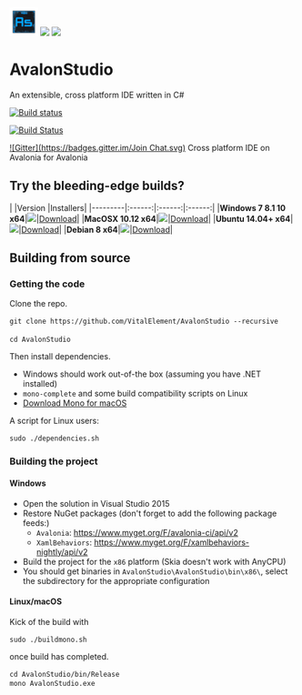 <img src="AvalonStudio/AvalonStudio/icon.png" width="50" height="50" />
<img src="https://cloud.githubusercontent.com/assets/4672627/21014496/36454f48-bd56-11e6-8e00-6cf8f878e9a6.png" />
<img src="https://files.gitter.im/AvaloniaUI/Avalonia/LoHY/Screenshot-from-2017-01-27-00-51-26.png" />

# AvalonStudio

An extensible, cross platform IDE written in C#

[![Build status](https://ci.appveyor.com/api/projects/status/l2k85kekoby4tb4j?svg=true)](https://ci.appveyor.com/project/danwalmsley/avalonstudio)

[![Build Status](https://travis-ci.org/VitalElement/AvalonStudio.svg?branch=master)](https://travis-ci.org/VitalElement/AvalonStudio)

[![Gitter](https://badges.gitter.im/Join Chat.svg)](https://gitter.im/VitalElement/AvalonStudio?utm_campaign=pr-badge&utm_content=badge&utm_medium=badge&utm_source=badge)
Cross platform IDE on Avalonia for Avalonia

## Try the bleeding-edge builds?
|         |Version |Installers|
|---------|:------:|:------:|:------:|
|**Windows 7 8.1 10 x64**|![](https://img.shields.io/badge/version-v0.2.0-blue.svg)|[Download](https://ci.appveyor.com/api/projects/danwalmsley/avalonstudio/artifacts/AvalonStudio-win7-x64.zip)|
|**MacOSX 10.12 x64**|![](https://img.shields.io/badge/version-v0.2.0-blue.svg)|[Download](https://ci.appveyor.com/api/projects/danwalmsley/avalonstudio/artifacts/AvalonStudio-osx.10.12-x64.zip)|
|**Ubuntu 14.04+ x64**|![](https://img.shields.io/badge/version-v0.2.0-blue.svg)|[Download](https://ci.appveyor.com/api/projects/danwalmsley/avalonstudio/artifacts/AvalonStudio-ubuntu.14.04-x64.zip)|
|**Debian 8 x64**|![](https://img.shields.io/badge/version-v0.2.0-blue.svg)|[Download](https://ci.appveyor.com/api/projects/danwalmsley/avalonstudio/artifacts/AvalonStudio-debian.8-x64.zip)|

## Building from source

### Getting the code

Clone the repo.
```
git clone https://github.com/VitalElement/AvalonStudio --recursive

cd AvalonStudio
```

Then install dependencies.

- Windows should work out-of-the box (assuming you have .NET installed)
- `mono-complete` and some build compatibility scripts on Linux
- [Download Mono for macOS](http://www.mono-project.com/download/#download-mac)


A script for Linux users:
```
sudo ./dependencies.sh
```

### Building the project

#### Windows

- Open the solution in Visual Studio 2015
- Restore NuGet packages (don't forget to add the following package feeds:)
  - `Avalonia`: <https://www.myget.org/F/avalonia-ci/api/v2>
  - `XamlBehaviors`: <https://www.myget.org/F/xamlbehaviors-nightly/api/v2>
- Build the project for the `x86` platform (Skia doesn't work with AnyCPU)
- You should get binaries in `AvalonStudio\AvalonStudio\bin\x86\`, select the subdirectory for the appropriate configuration

#### Linux/macOS

Kick of the build with

```
sudo ./buildmono.sh
```

once build has completed.
```
cd AvalonStudio/bin/Release
mono AvalonStudio.exe
